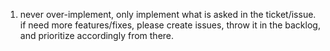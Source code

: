 1. never over-implement, only implement what is asked in the ticket/issue. if need more features/fixes, please create issues, throw it in the backlog, and prioritize accordingly from there.
